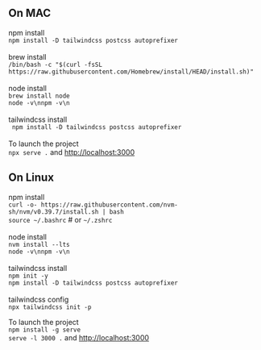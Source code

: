 On MAC
---------------
npm install<br>
`npm install -D tailwindcss postcss autoprefixer`
<br><br>
brew install<br>
`/bin/bash -c "$(curl -fsSL https://raw.githubusercontent.com/Homebrew/install/HEAD/install.sh)"`<br><br>
node install<br>
`brew install node`<br>
`node -v\nnpm -v\n`<br><br>
tailwindcss install<br>
` npm install -D tailwindcss postcss autoprefixer`<br><br>
To launch the project<br>
`npx serve .` and <http://localhost:3000>

On Linux
---------------
npm install<br>
`curl -o- https://raw.githubusercontent.com/nvm-sh/nvm/v0.39.7/install.sh | bash`<br>
`source ~/.bashrc`  # or `~/.zshrc`<br><br>
node install<br>
`nvm install --lts`<br>
`node -v\nnpm -v\n`<br><br>
tailwindcss install<br>
`npm init -y`<br>
`npm install -D tailwindcss postcss autoprefixer`<br><br>
tailwindcss config<br>
`npx tailwindcss init -p`<br>

To launch the project<br>
`npm install -g serve`<br>
`serve -l 3000 .` and <http://localhost:3000>
